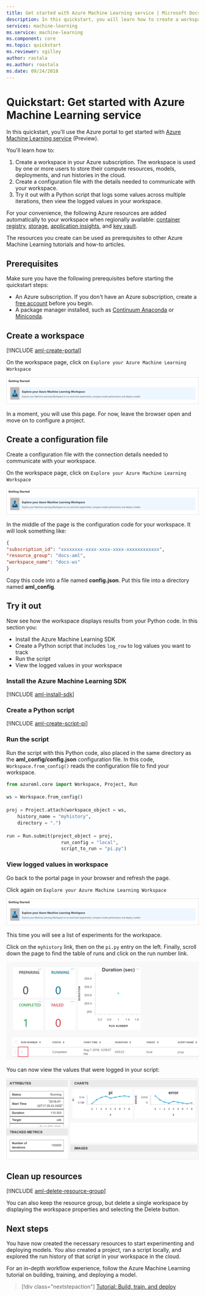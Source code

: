 ```yaml
---
title: Get started with Azure Machine Learning service | Microsoft Docs
description: In this quickstart, you will learn how to create a workspace and a project to get started with Azure Machine Learning.
services: machine-learning
ms.service: machine-learning
ms.component: core
ms.topic: quickstart
ms.reviewer: sgilley
author: rastala
ms.author: roastala
ms.date: 09/24/2018
---
```


# Quickstart: Get started with Azure Machine Learning service

In this quickstart, you'll use the Azure portal to get started with [Azure Machine Learning service](overview-what-is-azure-ml.md) (Preview).

You'll learn how to:

1. Create a workspace in your Azure subscription. The workspace is used by one or more users to store their compute resources, models, deployments, and run histories in the cloud.
1. Create a configuration file with the details needed to communicate with your workspace.  
1. Try it out with a Python script that logs some values across multiple iterations, then view the logged values in your workspace.


For your convenience, the following Azure resources are added automatically to your workspace when regionally available:  [container registry](https://azure.microsoft.com/services/container-registry/), [storage](https://azure.microsoft.com/services/storage/), [application insights](https://azure.microsoft.com/services/application-insights/), and [key vault](https://azure.microsoft.com/services/key-vault/).

The resources you create can be used as prerequisites to other Azure Machine Learning tutorials and how-to articles.

## Prerequisites

Make sure you have the following prerequisites before starting the quickstart steps:

+ An Azure subscription. If you don't have an Azure subscription, create a [free account](https://azure.microsoft.com/free/?WT.mc_id=A261C142F) before you begin.
+ A package manager installed, such as [Continuum Anaconda](https://anaconda.org/anaconda/continuum-docs) or [Miniconda](https://conda.io/miniconda.html).


## Create a workspace 

[!INCLUDE [aml-create-portal](../../../includes/aml-create-in-portal.md)]

On the workspace page, click on `Explore your Azure Machine Learning Workspace`

 ![explore workspace](./media/quickstart-get-started/explore_aml.png)

In a moment, you will use this page.  For now, leave the browser open and move on to configure a project.


## Create a configuration file

Create a configuration file with the connection details needed to communicate with your workspace.  

On the workspace page, click on `Explore your Azure Machine Learning Workspace`

 ![explore workspace](./media/quickstart-get-started/explore_aml.png)

In the middle of the page is the configuration code for your workspace. It will look something like:

```json
{
"subscription_id": "xxxxxxxx-xxxx-xxxx-xxxx-xxxxxxxxxxxx",
"resource_group": "docs-aml",
"workspace_name": "docs-ws"
}
```

Copy this code into a file named **config.json**.  Put this file into a directory named **aml_config**.

## Try it out

Now see how the workspace displays results from your Python code.  In this section you:

* Install the Azure Machine Learning SDK
* Create a Python script that includes `log_row` to log values you want to track
* Run the script
* View the logged values in your workspace

### Install the Azure Machine Learning SDK

[!INCLUDE [aml-install-sdk](../../../includes/aml-install-sdk.md)]

### Create a Python script

[!INCLUDE [aml-create-script-pi](../../../includes/aml-create-script-pi.md)]

### Run the script

Run the script with this Python code, also placed in the same directory as the **aml_config/config.json** configuration file.  In this code, `Workspace.from_config()` reads the configuration file to find your workspace.

```python
from azureml.core import Workspace, Project, Run

ws = Workspace.from_config()

proj = Project.attach(workspace_object = ws,
    history_name = "myhistory",
    directory = ".")

run = Run.submit(project_object = proj,
                    run_config = "local",
                    script_to_run = "pi.py")
```

### View logged values in workspace

Go back to the portal page in your browser and refresh the page.

Click again on  `Explore your Azure Machine Learning Workspace`

 ![explore workspace](./media/quickstart-get-started/explore_aml.png)

This time you will see a list of experiments for the workspace.

Click on the `myhistory` link, then on the `pi.py` entry on the left. Finally, scroll down the page to find the table of runs and click on the run number link.

 ![run history link](./media/quickstart-get-started/run.png)


You can now view the values that were logged in your script:

   ![view history](./media/quickstart-get-started/web-results.png)

## Clean up resources 

[!INCLUDE [aml-delete-resource-group](../../../includes/aml-delete-resource-group.md)]

You can also keep the resource group, but delete a single workspace by displaying the workspace properties and selecting the Delete button.

## Next steps

You have now created the necessary resources to start experimenting and deploying models. You also created a project, ran a script locally, and explored the run history of that script in your workspace in the cloud.

For an in-depth workflow experience, follow the Azure Machine Learning tutorial on building, training, and deploying a model.

> [!div class="nextstepaction"]
> [Tutorial: Build, train, and deploy](tutorial-train-models-with-aml.md)